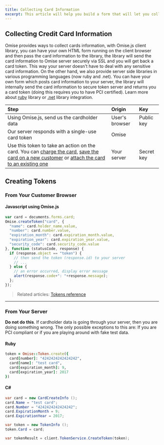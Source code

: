 ```yaml
---
title: Collecting Card Information
excerpt: This article will help you build a form that will let you collect cards directly from a page on your website and tokenize them.
---
```


## Collecting Credit Card Information

Omise provides ways to collect cards information, with Omise.js client library, you can have your own HTML form running on the client browser and then pass the card information to the library, the library will send the card information to Omise server securely via SSL and you will get back a card token. This way your server doesn't have to deal with any sensitive card information. On the other hand, we also provide server side libraries in various programming languages (now ruby and .net). You can have your own form which posts card information to your server, the library will internally send the card information to secure token server and returns you a card token (doing this requires you to have PCI certified). Learn more about [ruby](./ruby-library.html) library or [.net](./dotnet-library.html) library integration.

| Step | Origin| Key |
|:--------------------|:-----------|:----|
| Using Omise.js, send us the cardholder data | User's browser | Public key |
| Our server responds with a single-use card token | Omise | |
| Use this token to take an action on the card. You can [charge the card](/charging-cards), [save the card on a new customer](customers) or [attach the card to an existing one](customers)| Your server | Secret key |

## Creating Tokens


### From Your Customer Browser

#### Javascript using Omise.js
```js
var card = documents.forms.card;
Omise.createToken("card", {
  "name": card.holder_name.value,
  "number": card.number.value,
  "expiration_month": card.expiration_month.value,
  "expiration_year": card.expiration_year.value,
  "security_code": card.security_code.value
}, function (statusCode, response) {
  if (response.object == "token") {
    // then send the token (response.id) to your server
    // ...
  } else {
    // an error occurred, display error message
    alert(response.code+": "+response.message);
  };
});
```
> Related articles: [Tokens reference](/api/tokens)

---
### From Your Server
<div class='Notice'>
<strong>Do not do this</strong>. If cardholder data is going through your server, then you are doing something wrong.
The only possible exceptions to this are: If you are PCI compliant or if you are playing around with fake test data.
</div>

#### Ruby
```ruby
token = Omise::Token.create({
  card[number]: "4242424242424242",
  card[name]: "test card",
  card[expiration_month]: 9,
  card[expiration_year]: 2017
})
```
#### C&#35;
```c#
var card = new CardCreateInfo ();
card.Name = "test card";
card.Number = "4242424242424242";
card.ExpirationMonth = 9;
card.ExpirationYear = 2017;

var token = new TokenInfo ();
token.Card = card;

var tokenResult = client.TokenService.CreateToken(token);
```



